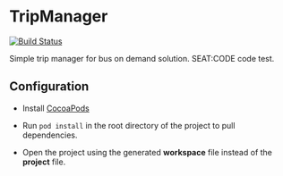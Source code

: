 # TripManager

[![Build Status](https://app.bitrise.io/app/e5939ba07adf5d8f/status.svg?token=YWacZOjCTo7vmAcchraCnQ&branch=develop)](https://app.bitrise.io/app/e5939ba07adf5d8f)

Simple trip manager for bus on demand solution. SEAT:CODE code test.

## Configuration

* Install [CocoaPods](https://cocoapods.org/)

* Run `pod install` in the root directory of the project to pull dependencies.

* Open the project using the generated **workspace** file instead of the **project** file.
